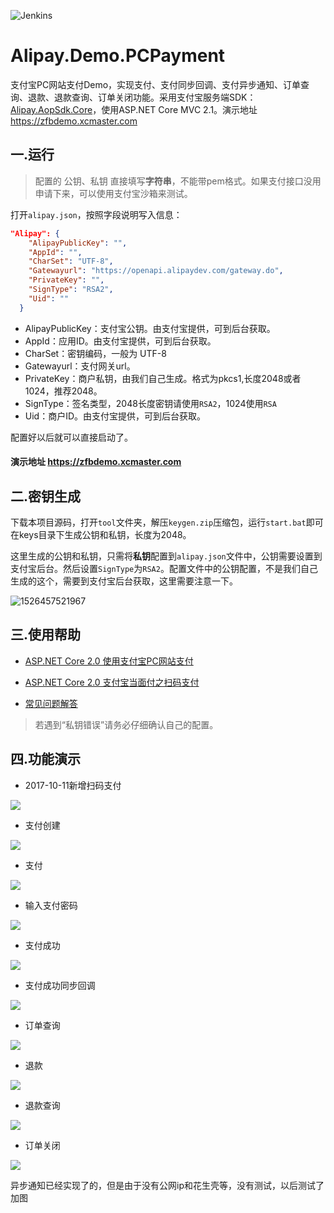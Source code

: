 ![Jenkins](https://img.shields.io/jenkins/s/https/ci2.xcmaster.com/job/AlipayDemo.svg)

# Alipay.Demo.PCPayment

支付宝PC网站支付Demo，实现支付、支付同步回调、支付异步通知、订单查询、退款、退款查询、订单关闭功能。采用支付宝服务端SDK：[Alipay.AopSdk.Core](https://github.com/stulzq/Alipay.AopSdk.Core "Alipay.AopSdk.Core")，使用ASP.NET Core MVC 2.1。演示地址 https://zfbdemo.xcmaster.com

## 一.运行

>配置的 公钥、私钥 直接填写**字符串**，不能带pem格式。如果支付接口没用申请下来，可以使用支付宝沙箱来测试。

打开`alipay.json`，按照字段说明写入信息：

````json
"Alipay": {
    "AlipayPublicKey": "",
    "AppId": "",
    "CharSet": "UTF-8",
    "Gatewayurl": "https://openapi.alipaydev.com/gateway.do",
    "PrivateKey": "",
    "SignType": "RSA2",
    "Uid": ""
  }
````
- AlipayPublicKey：支付宝公钥。由支付宝提供，可到后台获取。
- AppId：应用ID。由支付宝提供，可到后台获取。
- CharSet：密钥编码，一般为 UTF-8
- Gatewayurl：支付网关url。
- PrivateKey：商户私钥，由我们自己生成。格式为pkcs1,长度2048或者1024，推荐2048。
- SignType：签名类型，2048长度密钥请使用`RSA2`，1024使用`RSA`
- Uid：商户ID。由支付宝提供，可到后台获取。

配置好以后就可以直接启动了。

#### 演示地址 https://zfbdemo.xcmaster.com

## 二.密钥生成

下载本项目源码，打开`tool`文件夹，解压`keygen.zip`压缩包，运行`start.bat`即可在keys目录下生成公钥和私钥，长度为2048。

这里生成的公钥和私钥，只需将**私钥**配置到`alipay.json`文件中，公钥需要设置到支付宝后台。然后设置`SignType`为`RSA2`。配置文件中的公钥配置，不是我们自己生成的这个，需要到支付宝后台获取，这里需要注意一下。


![1526457521967](assets/1526457521967.png)

## 三.使用帮助

- [ASP.NET Core 2.0 使用支付宝PC网站支付](http://www.cnblogs.com/stulzq/p/7606164.html "ASP.NET Core 2.0 使用支付宝PC网站支付")

- [ASP.NET Core 2.0 支付宝当面付之扫码支付](http://www.cnblogs.com/stulzq/p/7647948.html "ASP.NET Core 2.0 支付宝当面付之扫码支付")

- [常见问题解答](http://www.cnblogs.com/stulzq/p/7873909.html "常见问题解答")

>若遇到“私钥错误”请务必仔细确认自己的配置。

## 四.功能演示

- 2017-10-11新增扫码支付

![](assets/scancode.gif)

- 支付创建

![](assets/2payorder.jpg)

- 支付

![](assets/3pay.jpg)

- 输入支付密码

![](assets/4pay.jpg)

- 支付成功

![](assets/5paysuccess.jpg)

- 支付成功同步回调

![](assets/6paysuccess.jpg)

- 订单查询

![](assets/7orderquery.jpg)

- 退款

![](assets/8refund.jpg)

- 退款查询

![](assets/9refundquery.jpg)

- 订单关闭

![](assets/10orderclose.jpg)

异步通知已经实现了的，但是由于没有公网ip和花生壳等，没有测试，以后测试了加图

